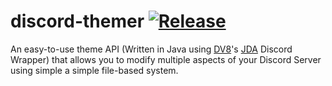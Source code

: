 # discord-themer  [![Release](https://jitpack.io/v/WheezyGold7931/discord-themer.svg)](https://jitpack.io/#WheezyGold7931/discord-themer) 
An easy-to-use theme API (Written in Java using [DV8](https://github.com/DV8FromTheWorld)'s [JDA](https://github.com/DV8FromTheWorld/JDA) Discord Wrapper) that allows you to modify multiple aspects of your Discord Server using simple a simple file-based system.

# 